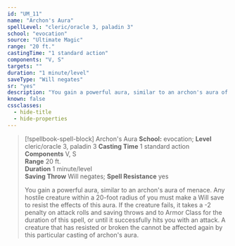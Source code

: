 ```yaml
---
id: "UM_11"
name: "Archon's Aura"
spellLevel: "cleric/oracle 3, paladin 3"
school: "evocation"
source: "Ultimate Magic"
range: "20 ft."
castingTime: "1 standard action"
components: "V, S"
targets: ""
duration: "1 minute/level"
saveType: "Will negates"
sr: "yes"
description: "You gain a powerful aura, similar to an archon's aura of menace.  Any hostile creature within a 20-foot radius of you must make a Will save to resist the effects of this aura. If the creature fails, it takes a -2 penalty on attack rolls and saving throws and to Armor Class for the duration of this spell, or until it successfully hits you with an attack. A creature that has resisted or broken the cannot be affected again by this particular casting of archon's aura."
known: false
cssclasses:
  - hide-title
  - hide-properties
---
```


> [!spellbook-spell-block] Archon's Aura
> **School:** evocation; **Level** cleric/oracle 3, paladin 3
> **Casting Time** 1 standard action  
> **Components** V, S  
> **Range** 20 ft.  
> **Duration** 1 minute/level  
> **Saving Throw** Will negates; **Spell Resistance** yes
> 
> You gain a powerful aura, similar to an archon's aura of menace.  Any hostile creature within a 20-foot radius of you must make a Will save to resist the effects of this aura. If the creature fails, it takes a -2 penalty on attack rolls and saving throws and to Armor Class for the duration of this spell, or until it successfully hits you with an attack. A creature that has resisted or broken the cannot be affected again by this particular casting of archon's aura.